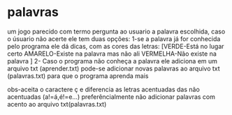 # palavras
um jogo parecido com termo
pergunta ao usuario a palavra escolhida, caso o úsuario não acerte ele tem duas opções:
1-se a palavra já for conhecida pelo programa ele dá dicas, com as cores das letras:
    [VERDE-Está no lugar certo
    AMARELO-Existe na palavra mas não ali
    VERMELHA-Não existe na palavra ]
2- Caso o programa não conheça a palavra ele adiciona em um arquivo txt (aprender.txt)
    pode-se adicionar novas palavras ao arquivo txt (palavras.txt) para que o programa aprenda mais

obs-aceita o caractere ç e diferencia as letras acentuadas das não acentuadas (a!=á,é!=e...) preferêncialmente não adicionar palavras com acento ao arquivo txt(palavras.txt)
